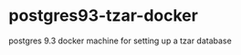 postgres93-tzar-docker
======================

postgres 9.3 docker machine for setting up a tzar database
